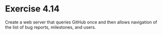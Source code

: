 # Exercise 4.14

Create a web server that queries GitHub once and then allows navigation of the list of bug reports, milestones, and users.
